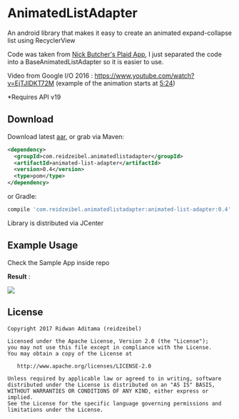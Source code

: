 AnimatedListAdapter
===================

An android library that makes it easy to create an animated expand-collapse list using RecyclerView

Code was taken from [Nick Butcher's Plaid App](https://github.com/nickbutcher/plaid), I just separated the code into a BaseAnimatedListAdapter so it is easier to use.

Video from Google I/O 2016 : https://www.youtube.com/watch?v=EjTJIDKT72M (example of the animation starts at [5:24](https://youtu.be/EjTJIDKT72M?t=324))

*Requires API v19

Download
--------

Download latest [aar](https://dl.bintray.com/reidzeibel/maven/com/reidzeibel/animatedlistadapter/animated-list-adapter/0.4/:animated-list-adapter-0.4.aar), or grab via Maven:
```xml
<dependency>
  <groupId>com.reidzeibel.animatedlistadapter</groupId>
  <artifactId>animated-list-adapter</artifactId>
  <version>0.4</version>
  <type>pom</type>
</dependency>
```
or Gradle:
```groovy
compile 'com.reidzeibel.animatedlistadapter:animated-list-adapter:0.4'
```

Library is distributed via JCenter


Example Usage
-------------

Check the Sample App inside repo

**Result** : 

![](https://thumbs.gfycat.com/DenseShyAgouti-size_restricted.gif)

License
-------

    Copyright 2017 Ridwan Aditama (reidzeibel)

    Licensed under the Apache License, Version 2.0 (the "License");
    you may not use this file except in compliance with the License.
    You may obtain a copy of the License at

       http://www.apache.org/licenses/LICENSE-2.0

    Unless required by applicable law or agreed to in writing, software
    distributed under the License is distributed on an "AS IS" BASIS,
    WITHOUT WARRANTIES OR CONDITIONS OF ANY KIND, either express or implied.
    See the License for the specific language governing permissions and
    limitations under the License.
